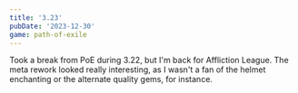 ```yaml
---
title: '3.23'
pubDate: '2023-12-30'
game: path-of-exile
---
```


Took a break from PoE during 3.22, but I'm back for Affliction League. The meta rework looked really interesting, as I wasn't a fan of the helmet enchanting or the alternate quality gems, for instance.
